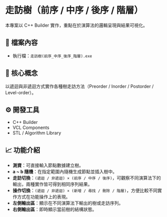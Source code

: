 # 走訪樹（前序 / 中序 / 後序 / 階層）

本專案以 C++ Builder 實作，重點在於演算法的邏輯呈現與結果可視化。

## 📂 檔案內容
- 執行檔：`走訪樹(前序_中序_後序_階層).exe`

## 🧠 核心概念
以遞迴與非遞迴方式實作各種樹走訪方法（Preorder / Inorder / Postorder / Level-order）。

## ⚙️ 開發工具
- C++ Builder
- VCL Components
- STL / Algorithm Library

## 📈 功能介紹

- **測資**：可直接輸入節點數據建立樹。
- **a ~ b 隨機**：在指定範圍內隨機生成節點並插入樹中。
- **走訪切換**：`(遞迴 / 非遞迴) × (前序 / 中序 / 後序)`，可觀察不同演算法下的輸出，兩種實作皆可得到相同序列結果。
- **操作切換**：`(遞迴 / 非遞迴) × (新增 / 尋找 / 刪除 / 階層)`，方便比較不同實作方式在功能操作上的表現。
- **左側輸出區**：顯示在不同演算法下輸出的樹或走訪序列。
- **右側輸出區**：即時顯示當前樹的結構狀態。

